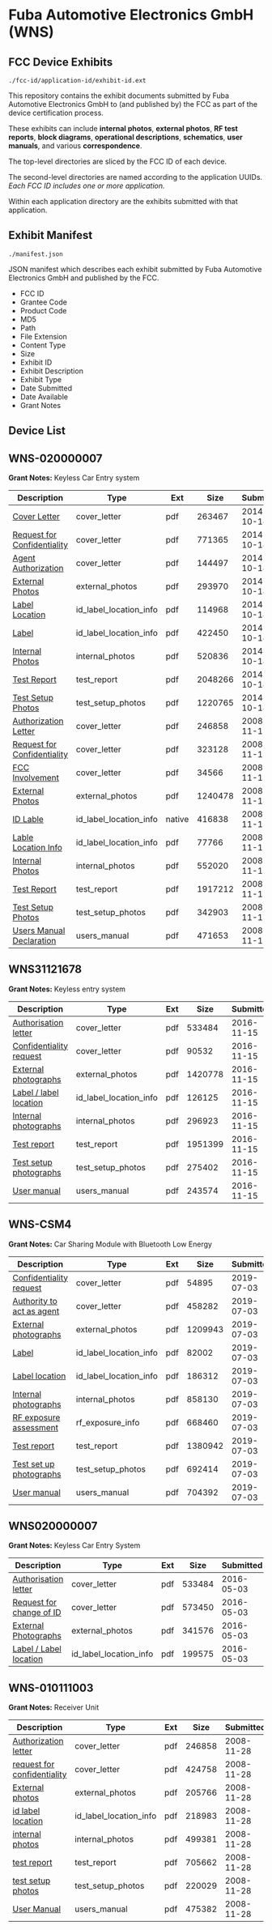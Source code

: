 # Fuba Automotive Electronics GmbH (WNS)
## FCC Device Exhibits

```
./fcc-id/application-id/exhibit-id.ext
```

This repository contains the exhibit documents submitted by Fuba Automotive Electronics GmbH to (and published by) the FCC as part of the device certification process.

These exhibits can include **internal photos**, **external photos**, **RF test reports**, **block diagrams**, **operational descriptions**, **schematics**, **user manuals**, and various **correspondence**.

The top-level directories are sliced by the FCC ID of each device.

The second-level directories are named according to the application UUIDs. *Each FCC ID includes one or more application.*

Within each application directory are the exhibits submitted with that application. 

## Exhibit Manifest

```
./manifest.json
```

JSON manifest which describes each exhibit submitted by Fuba Automotive Electronics GmbH and published by the FCC.

- FCC ID
- Grantee Code
- Product Code
- MD5
- Path
- File Extension
- Content Type
- Size
- Exhibit ID
- Exhibit Description
- Exhibit Type
- Date Submitted
- Date Available
- Grant Notes

## Device List
## WNS-020000007
**Grant Notes:** Keyless Car Entry system

| Description | Type | Ext | Size | Submitted | Available |
| ----------- | ---- | --- | ---- | --------- | --------- |
| [Cover Letter](WNS-020000007/e26b2a88f99e216295f529529e156336/2417535.pdf) | cover_letter | pdf | 263467 | 2014-10-14 | 2014-10-14 |
| [Request for Confidentiality](WNS-020000007/e26b2a88f99e216295f529529e156336/2417536.pdf) | cover_letter | pdf | 771365 | 2014-10-14 | 2014-10-14 |
| [Agent Authorization](WNS-020000007/e26b2a88f99e216295f529529e156336/2417537.pdf) | cover_letter | pdf | 144497 | 2014-10-14 | 2014-10-14 |
| [External Photos](WNS-020000007/e26b2a88f99e216295f529529e156336/2417538.pdf) | external_photos | pdf | 293970 | 2014-10-14 | 2014-10-14 |
| [Label Location](WNS-020000007/e26b2a88f99e216295f529529e156336/2417737.pdf) | id_label_location_info | pdf | 114968 | 2014-10-14 | 2014-10-14 |
| [Label](WNS-020000007/e26b2a88f99e216295f529529e156336/2417738.pdf) | id_label_location_info | pdf | 422450 | 2014-10-14 | 2014-10-14 |
| [Internal Photos](WNS-020000007/e26b2a88f99e216295f529529e156336/2417539.pdf) | internal_photos | pdf | 520836 | 2014-10-14 | 2014-10-14 |
| [Test Report](WNS-020000007/e26b2a88f99e216295f529529e156336/2417543.pdf) | test_report | pdf | 2048266 | 2014-10-14 | 2014-10-14 |
| [Test Setup Photos](WNS-020000007/e26b2a88f99e216295f529529e156336/2417544.pdf) | test_setup_photos | pdf | 1220765 | 2014-10-14 | 2014-10-14 |
| [Authorization Letter](WNS-020000007/e65b1d91f02ff6f0d84acf5591804ba3/1030117.pdf) | cover_letter | pdf | 246858 | 2008-11-13 | 2008-11-13 |
| [Request for Confidentiality](WNS-020000007/e65b1d91f02ff6f0d84acf5591804ba3/1030119.pdf) | cover_letter | pdf | 323128 | 2008-11-13 | 2008-11-13 |
| [FCC Involvement](WNS-020000007/e65b1d91f02ff6f0d84acf5591804ba3/1030200.pdf) | cover_letter | pdf | 34566 | 2008-11-13 | 2008-11-13 |
| [External Photos](WNS-020000007/e65b1d91f02ff6f0d84acf5591804ba3/1030120.pdf) | external_photos | pdf | 1240478 | 2008-11-13 | 2008-11-13 |
| [ID Lable](WNS-020000007/e65b1d91f02ff6f0d84acf5591804ba3/1030122.native) | id_label_location_info | native | 416838 | 2008-11-13 | 2008-11-13 |
| [Lable Location Info](WNS-020000007/e65b1d91f02ff6f0d84acf5591804ba3/1030129.pdf) | id_label_location_info | pdf | 77766 | 2008-11-13 | 2008-11-13 |
| [Internal Photos](WNS-020000007/e65b1d91f02ff6f0d84acf5591804ba3/1030121.pdf) | internal_photos | pdf | 552020 | 2008-11-13 | 2008-11-13 |
| [Test Report](WNS-020000007/e65b1d91f02ff6f0d84acf5591804ba3/1030126.pdf) | test_report | pdf | 1917212 | 2008-11-13 | 2008-11-13 |
| [Test Setup Photos](WNS-020000007/e65b1d91f02ff6f0d84acf5591804ba3/1030127.pdf) | test_setup_photos | pdf | 342903 | 2008-11-13 | 2008-11-13 |
| [Users Manual Declaration](WNS-020000007/e65b1d91f02ff6f0d84acf5591804ba3/1030128.pdf) | users_manual | pdf | 471653 | 2008-11-13 | 2008-11-13 |
## WNS31121678
**Grant Notes:** Keyless entry system

| Description | Type | Ext | Size | Submitted | Available |
| ----------- | ---- | --- | ---- | --------- | --------- |
| [Authorisation letter](WNS31121678/de3d4a6e281ffb462642410690fdca07/2978165.pdf) | cover_letter | pdf | 533484 | 2016-11-15 | 2016-11-16 |
| [Confidentiality request](WNS31121678/de3d4a6e281ffb462642410690fdca07/3196032.pdf) | cover_letter | pdf | 90532 | 2016-11-15 | 2016-11-16 |
| [External photographs](WNS31121678/de3d4a6e281ffb462642410690fdca07/3196034.pdf) | external_photos | pdf | 1420778 | 2016-11-15 | 2016-11-16 |
| [Label / label location](WNS31121678/de3d4a6e281ffb462642410690fdca07/3196035.pdf) | id_label_location_info | pdf | 126125 | 2016-11-15 | 2016-11-16 |
| [Internal photographs](WNS31121678/de3d4a6e281ffb462642410690fdca07/3196036.pdf) | internal_photos | pdf | 296923 | 2016-11-15 | 2016-11-16 |
| [Test report](WNS31121678/de3d4a6e281ffb462642410690fdca07/3196041.pdf) | test_report | pdf | 1951399 | 2016-11-15 | 2016-11-16 |
| [Test setup photographs](WNS31121678/de3d4a6e281ffb462642410690fdca07/3196042.pdf) | test_setup_photos | pdf | 275402 | 2016-11-15 | 2016-11-16 |
| [User manual](WNS31121678/de3d4a6e281ffb462642410690fdca07/3196043.pdf) | users_manual | pdf | 243574 | 2016-11-15 | 2016-11-16 |
## WNS-CSM4
**Grant Notes:** Car Sharing Module with Bluetooth Low Energy

| Description | Type | Ext | Size | Submitted | Available |
| ----------- | ---- | --- | ---- | --------- | --------- |
| [Confidentiality request](WNS-CSM4/8258a3be1f8e382bdd9e0fc5fa4dab5d/4342878.pdf) | cover_letter | pdf | 54895 | 2019-07-03 | 2019-07-04 |
| [Authority to act as agent](WNS-CSM4/8258a3be1f8e382bdd9e0fc5fa4dab5d/4342879.pdf) | cover_letter | pdf | 458282 | 2019-07-03 | 2019-07-04 |
| [External photographs](WNS-CSM4/8258a3be1f8e382bdd9e0fc5fa4dab5d/4342881.pdf) | external_photos | pdf | 1209943 | 2019-07-03 | 2019-07-04 |
| [Label](WNS-CSM4/8258a3be1f8e382bdd9e0fc5fa4dab5d/4342882.pdf) | id_label_location_info | pdf | 82002 | 2019-07-03 | 2019-07-04 |
| [Label location](WNS-CSM4/8258a3be1f8e382bdd9e0fc5fa4dab5d/4342883.pdf) | id_label_location_info | pdf | 186312 | 2019-07-03 | 2019-07-04 |
| [Internal photographs](WNS-CSM4/8258a3be1f8e382bdd9e0fc5fa4dab5d/4342884.pdf) | internal_photos | pdf | 858130 | 2019-07-03 | 2019-07-04 |
| [RF exposure assessment](WNS-CSM4/8258a3be1f8e382bdd9e0fc5fa4dab5d/4342890.pdf) | rf_exposure_info | pdf | 668460 | 2019-07-03 | 2019-07-04 |
| [Test report](WNS-CSM4/8258a3be1f8e382bdd9e0fc5fa4dab5d/4342888.pdf) | test_report | pdf | 1380942 | 2019-07-03 | 2019-07-04 |
| [Test set up photographs](WNS-CSM4/8258a3be1f8e382bdd9e0fc5fa4dab5d/4342889.pdf) | test_setup_photos | pdf | 692414 | 2019-07-03 | 2019-07-04 |
| [User manual](WNS-CSM4/8258a3be1f8e382bdd9e0fc5fa4dab5d/4342893.pdf) | users_manual | pdf | 704392 | 2019-07-03 | 2019-07-04 |
## WNS020000007
**Grant Notes:** Keyless Car Entry System

| Description | Type | Ext | Size | Submitted | Available |
| ----------- | ---- | --- | ---- | --------- | --------- |
| [Authorisation letter](WNS020000007/9d5aa195e4d1e36605801bd9bc18546c/2978165.pdf) | cover_letter | pdf | 533484 | 2016-05-03 | 2016-05-04 |
| [Request for change of ID](WNS020000007/9d5aa195e4d1e36605801bd9bc18546c/2978166.pdf) | cover_letter | pdf | 573450 | 2016-05-03 | 2016-05-04 |
| [External Photographs](WNS020000007/9d5aa195e4d1e36605801bd9bc18546c/2978167.pdf) | external_photos | pdf | 341576 | 2016-05-03 | 2016-05-04 |
| [Label / Label location](WNS020000007/9d5aa195e4d1e36605801bd9bc18546c/2978168.pdf) | id_label_location_info | pdf | 199575 | 2016-05-03 | 2016-05-04 |
## WNS-010111003
**Grant Notes:** Receiver Unit

| Description | Type | Ext | Size | Submitted | Available |
| ----------- | ---- | --- | ---- | --------- | --------- |
| [Authorization letter](WNS-010111003/a6fd975c5f8d9d173dc398efdd1a1659/1030117.pdf) | cover_letter | pdf | 246858 | 2008-11-28 | 2008-11-28 |
| [request for confidentiality](WNS-010111003/a6fd975c5f8d9d173dc398efdd1a1659/1037086.pdf) | cover_letter | pdf | 424758 | 2008-11-28 | 2008-11-28 |
| [External photos](WNS-010111003/a6fd975c5f8d9d173dc398efdd1a1659/1037081.pdf) | external_photos | pdf | 205766 | 2008-11-28 | 2008-11-28 |
| [id label location](WNS-010111003/a6fd975c5f8d9d173dc398efdd1a1659/1037084.pdf) | id_label_location_info | pdf | 218983 | 2008-11-28 | 2008-11-28 |
| [internal photos](WNS-010111003/a6fd975c5f8d9d173dc398efdd1a1659/1037083.pdf) | internal_photos | pdf | 499381 | 2008-11-28 | 2008-11-28 |
| [test report](WNS-010111003/a6fd975c5f8d9d173dc398efdd1a1659/1037082.pdf) | test_report | pdf | 705662 | 2008-11-28 | 2008-11-28 |
| [test setup photos](WNS-010111003/a6fd975c5f8d9d173dc398efdd1a1659/1037089.pdf) | test_setup_photos | pdf | 220029 | 2008-11-28 | 2008-11-28 |
| [User Manual](WNS-010111003/a6fd975c5f8d9d173dc398efdd1a1659/1037080.pdf) | users_manual | pdf | 475382 | 2008-11-28 | 2008-11-28 |
